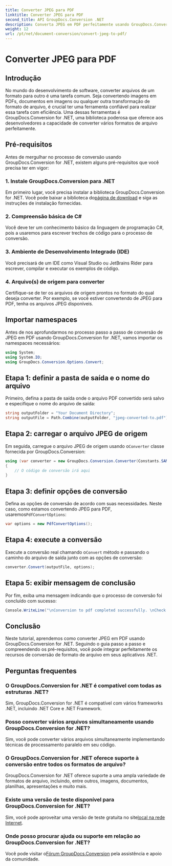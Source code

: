 ```yaml
---
title: Converter JPEG para PDF
linktitle: Converter JPEG para PDF
second_title: API GroupDocs.Conversion .NET
description: Converta JPEG em PDF perfeitamente usando GroupDocs.Conversion for .NET. Siga nosso guia passo a passo para uma transformação eficiente de formato de arquivo.
weight: 12
url: /pt/net/document-conversion/convert-jpeg-to-pdf/
---
```


# Converter JPEG para PDF

## Introdução
No mundo do desenvolvimento de software, converter arquivos de um formato para outro é uma tarefa comum. Seja convertendo imagens em PDFs, documentos em imagens ou qualquer outra transformação de formato de arquivo, é crucial ter uma ferramenta confiável para realizar essa tarefa com eficiência. Uma dessas ferramentas é GroupDocs.Conversion for .NET, uma biblioteca poderosa que oferece aos desenvolvedores a capacidade de converter vários formatos de arquivo perfeitamente.
## Pré-requisitos
Antes de mergulhar no processo de conversão usando GroupDocs.Conversion for .NET, existem alguns pré-requisitos que você precisa ter em vigor:
### 1. Instale GroupDocs.Conversion para .NET
 Em primeiro lugar, você precisa instalar a biblioteca GroupDocs.Conversion for .NET. Você pode baixar a biblioteca do[página de download](https://releases.groupdocs.com/conversion/net/) e siga as instruções de instalação fornecidas.
### 2. Compreensão básica de C#
Você deve ter um conhecimento básico da linguagem de programação C#, pois a usaremos para escrever trechos de código para o processo de conversão.
### 3. Ambiente de Desenvolvimento Integrado (IDE)
Você precisará de um IDE como Visual Studio ou JetBrains Rider para escrever, compilar e executar os exemplos de código.
### 4. Arquivo(s) de origem para converter
Certifique-se de ter os arquivos de origem prontos no formato do qual deseja converter. Por exemplo, se você estiver convertendo de JPEG para PDF, tenha os arquivos JPEG disponíveis.

## Importar namespaces
Antes de nos aprofundarmos no processo passo a passo de conversão de JPEG em PDF usando GroupDocs.Conversion for .NET, vamos importar os namespaces necessários:
```csharp
using System;
using System.IO;
using GroupDocs.Conversion.Options.Convert;
```

## Etapa 1: definir a pasta de saída e o nome do arquivo
Primeiro, defina a pasta de saída onde o arquivo PDF convertido será salvo e especifique o nome do arquivo de saída:
```csharp
string outputFolder = "Your Document Directory";
string outputFile = Path.Combine(outputFolder, "jpeg-converted-to.pdf");
```
## Etapa 2: carregar o arquivo JPEG de origem
 Em seguida, carregue o arquivo JPEG de origem usando o`Converter` classe fornecida por GroupDocs.Conversion:
```csharp
using (var converter = new GroupDocs.Conversion.Converter(Constants.SAMPLE_JPEG))
{
    // O código de conversão irá aqui
}
```
## Etapa 3: definir opções de conversão
Defina as opções de conversão de acordo com suas necessidades. Neste caso, como estamos convertendo JPEG para PDF, usaremos`PdfConvertOptions`:
```csharp
var options = new PdfConvertOptions();
```
## Etapa 4: execute a conversão
 Execute a conversão real chamando o`Convert` método e passando o caminho do arquivo de saída junto com as opções de conversão:
```csharp
converter.Convert(outputFile, options);
```
## Etapa 5: exibir mensagem de conclusão
Por fim, exiba uma mensagem indicando que o processo de conversão foi concluído com sucesso:
```csharp
Console.WriteLine("\nConversion to pdf completed successfully. \nCheck output in {0}", outputFolder);
```

## Conclusão
Neste tutorial, aprendemos como converter JPEG em PDF usando GroupDocs.Conversion for .NET. Seguindo o guia passo a passo e compreendendo os pré-requisitos, você pode integrar perfeitamente os recursos de conversão de formato de arquivo em seus aplicativos .NET.
## Perguntas frequentes
### O GroupDocs.Conversion for .NET é compatível com todas as estruturas .NET?
Sim, GroupDocs.Conversion for .NET é compatível com vários frameworks .NET, incluindo .NET Core e .NET Framework.
### Posso converter vários arquivos simultaneamente usando GroupDocs.Conversion for .NET?
Sim, você pode converter vários arquivos simultaneamente implementando técnicas de processamento paralelo em seu código.
### O GroupDocs.Conversion for .NET oferece suporte à conversão entre todos os formatos de arquivo?
GroupDocs.Conversion for .NET oferece suporte a uma ampla variedade de formatos de arquivo, incluindo, entre outros, imagens, documentos, planilhas, apresentações e muito mais.
### Existe uma versão de teste disponível para GroupDocs.Conversion for .NET?
 Sim, você pode aproveitar uma versão de teste gratuita no site[local na rede Internet](https://releases.groupdocs.com/).
### Onde posso procurar ajuda ou suporte em relação ao GroupDocs.Conversion for .NET?
 Você pode visitar o[Fórum GroupDocs.Conversion](https://forum.groupdocs.com/c/conversion/11) pela assistência e apoio da comunidade.